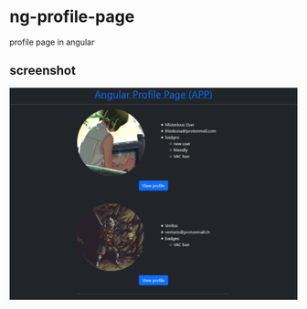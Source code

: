 # ng-profile-page
profile page in angular

## screenshot
![alt text](src/assets/screenshot-app-demo.png)